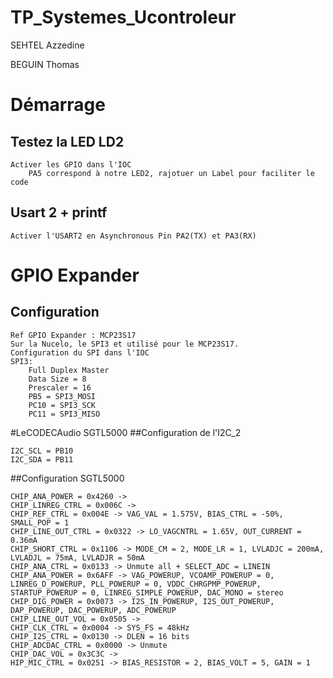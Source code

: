 # TP_Systemes_Ucontroleur
SEHTEL Azzedine

BEGUIN Thomas

# Démarrage
## Testez la LED LD2
    Activer les GPIO dans l'IOC
        PA5 correspond à notre LED2, rajotuer un Label pour faciliter le code
## Usart 2 + printf
    Activer l'USART2 en Asynchronous Pin PA2(TX) et PA3(RX)

# GPIO Expander
## Configuration
    Ref GPIO Expander : MCP23S17
    Sur la Nucelo, le SPI3 et utilisé pour le MCP23S17.
	Configuration du SPI dans l'IOC
	SPI3:
		Full Duplex Master
		Data Size = 8
		Prescaler = 16
		PB5 = SPI3_MOSI
		PC10 = SPI3_SCK
		PC11 = SPI3_MISO
#LeCODECAudio SGTL5000
##Configuration de l'I2C_2

    I2C_SCL = PB10
    I2C_SDA = PB11
##Configuration SGTL5000
	
    CHIP_ANA_POWER = 0x4260 -> 
    CHIP_LINREG_CTRL = 0x006C ->
    CHIP_REF_CTRL = 0x004E -> VAG_VAL = 1.575V, BIAS_CTRL = -50%, SMALL_POP = 1
    CHIP_LINE_OUT_CTRL = 0x0322 -> LO_VAGCNTRL = 1.65V, OUT_CURRENT = 0.36mA 
    CHIP_SHORT_CTRL = 0x1106 -> MODE_CM = 2, MODE_LR = 1, LVLADJC = 200mA, LVLADJL = 75mA, LVLADJR = 50mA
    CHIP_ANA_CTRL = 0x0133 -> Unmute all + SELECT_ADC = LINEIN
    CHIP_ANA_POWER = 0x6AFF -> VAG_POWERUP, VCOAMP_POWERUP = 0, LINREG_D_POWERUP, PLL_POWERUP = 0, VDDC_CHRGPMP_POWERUP, STARTUP_POWERUP = 0, LINREG_SIMPLE_POWERUP, DAC_MONO = stereo
    CHIP_DIG_POWER = 0x0073 -> I2S_IN_POWERUP, I2S_OUT_POWERUP, DAP_POWERUP, DAC_POWERUP, ADC_POWERUP
    CHIP_LINE_OUT_VOL = 0x0505 ->
    CHIP_CLK_CTRL = 0x0004 -> SYS_FS = 48kHz
    CHIP_I2S_CTRL = 0x0130 -> DLEN = 16 bits
    CHIP_ADCDAC_CTRL = 0x0000 -> Unmute
    CHIP_DAC_VOL = 0x3C3C ->
    HIP_MIC_CTRL = 0x0251 -> BIAS_RESISTOR = 2, BIAS_VOLT = 5, GAIN = 1

    
